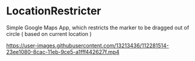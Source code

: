 # LocationRestricter

Simple Google Maps App, which restricts the marker to be dragged out of circle ( based on current location )


https://user-images.githubusercontent.com/13213436/112281514-23ee1080-8cac-11eb-9ce5-a1fff442627f.mp4

